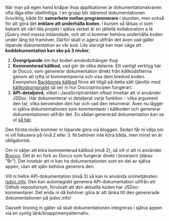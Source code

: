 När man på egen hand knåpar ihop applikationer är dokumentationskraven ofta låga eller obefintliga. I en grupp blir däremot dokumentationen livsviktig, både för **samarbete mellan programmerare** i stunden, men också för att göra det **enklare att underhålla koden**. I kursen så låtsas vi som bekant att vårt lilla projekt i själva verket är en jättelik kollaboration a là jQuery med massa inblandade, och att vi kommer behöva underhålla koden under lång tid framöver. Därför skall vi agera utifrån det även vad gäller löpande dokumentation av vår kod. Lite slarvigt kan man säga att **koddokumentation kan ske på 3 nivåer**; 

1.  **Övergripande** om hur koden används/hänger ihop
2.  **Kommenterad källkod**, vad gör de olika delarna. Ett vanligt verktyg här är Docco, som genererar dokumentation direkt från källkodsfilerna genom att lyfta ut kommentarerna och visa dem bredvid koden. Exempelvis [Backbones källkod][1] finns att tillgå på detta sätt (jämför med [källkodsoriginalet][2] så ser ni hur Doccoprincipen fungerar).
3.  **API-detaljnivå**, vilket i JavaScriptvärlden oftast innebär att vi använder JSDoc. Här dokumenterar vi detaljerat varje funktion - vilka argument den tar, vilka beroenden den har och vad den returnerar. Även nu lägger vi själva dokumentationen som kommentarer i källkoden och genererar dokumentationen utifrån det. En sådan genererad dokumentation kan se ut [så här][3].


Den första nivån kommer ni löpande göra via bloggen. Sedan får ni välja om ni vill fokusera på nivå 2 eller 3. Ni behöver inte köra båda, men minst en är obligatorisk.

Om ni väljer att köra kommenterad källkod (nivå 2), så vill vi att ni använder [Brocco][4]. Det är en fork av Docco som fungerar direkt i browsern (därav "Br"). Det innebär att ni kan ha dokumentationen som en del av själva appen, utan att själv behöva generera den.

Vill ni hellre API-dokumentation (nivå 3) så kan ni använda onlinetjänsten [jsdoc.info][5]. Den kan automagiskt generera API-dokumentation utifrån ett Github-repositorium, förutsatt att den aktuella koden har JSDoc-kommentarer. Det enda ni då behöver göra är att länka till den genererade dokumentationen på jsdoc.info!

Oavsett lösning ni gäller så skall dokumentationen integreras i själva appen via en synlig länk/knapp/menyalternativ.

 [1]: http://backbonejs.org/docs/backbone.html
 [2]: https://github.com/documentcloud/backbone/blob/master/backbone.js
 [3]: http://jsxgraph.uni-bayreuth.de/docs/index.html
 [4]: http://toolness.github.com/brocco/
 [5]: http://jsdoc.info/  